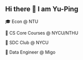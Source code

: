 ## Hi there 👋 I am Yu-Ping

🎓 Econ @ NTU

📖 CS Core Courses @ NYCU/NTHU

🌱 SDC Club @ NYCU

💼 Data Engineer @ Migo
